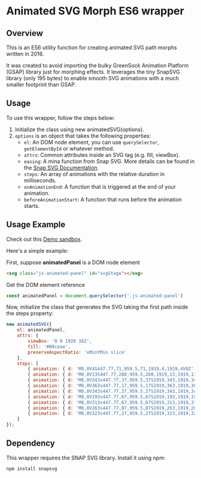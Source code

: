 # Animated SVG Morph ES6 wrapper

## Overview

This is an ES6 utility function for creating animated SVG path morphs written in 2016.

It was created to avoid importing the bulky GreenSock Animation Platform (GSAP) library just for morphing effects. It leverages the tiny SnapSVG library (only 195 bytes) to enable smooth SVG animations with a much smaller footprint than GSAP.

## Usage

To use this wrapper, follow the steps below:

1. Initialize the class using new animatedSVG(options).
2. `options` is an object that takes the following properties:
    - `el`: An DOM node element, you can use `querySelector`, `getElementById` or whatever method.
    - `attrs`: Common attributes inside an SVG tag (e.g. fill, viewBox).
    - `easing`: A mina function from Snap SVG. More details can be found in the [Snap SVG Documentation](http://snapsvg.io/docs/).
    - `steps`: An array of animations with the relative duration in milliseconds.
    - `onAnimationEnd`: A function that is triggered at the end of your animation.
    - `beforeAnimationStart`: A function that runs before the animation starts.

## Usage Example

Check out this [Demo sandbox](https://codesandbox.io/s/utility-animated-svg-morphing-demo-v334dy).

Here's a simple example:

First, suppose **animatedPanel** is a DOM node element

```html
<svg class="js-animated-panel" id="svgStage"></svg>
```

Get the DOM element reference

```js
const animatedPanel = document.querySelector('.js-animated-panel')
```

Now, initialize the class that generates the SVG taking the first path inside the steps property:

```js
new animatedSVG({
    el: animatedPanel,
    attrs: {
        viewBox: '0 0 1920 382',
        fill: '#00ceae',
        preserveAspectRatio: 'xMinYMin slice'
    },
    steps: [
        { animation: { d: 'M0,0V4S447.77,71,959.5,71,1919,4,1919,4V0Z' }, dur:   }, // initial path
        { animation: { d: 'M0,0V13S447.77,260,959.5,260,1919,13,1919,13V0Z' }, dur: 5 },
        { animation: { d: 'M0,0V343s447.77,37,959.5,37S1919,343,1919,343V0Z' }, ur: 75 },
        { animation: { d: 'M0,0V363s447.77,17,959.5,17S1919,363,1919,363V0Z' }, ur: 105 },
        { animation: { d: 'M0,0V343s447.77,37,959.5,37S1919,343,1919,343V0Z' }, ur: 45 },
        { animation: { d: 'M0,0V193s447.77,67,959.5,67S1919,193,1919,193V0Z' }, ur: 150 },
        { animation: { d: 'M0,0V313s447.77,67,959.5,67S1919,313,1919,313V0Z' }, ur: 105 },
        { animation: { d: 'M0,0V263s447.77,87,959.5,87S1919,263,1919,263V0Z' }, ur: 75 },
        { animation: { d: 'M0,0V323s447.77,27,959.5,27S1919,323,1919,323V0Z' }, ur: 75 }
    ]
});  
```

## Dependency

This wrapper requires the SNAP SVG library. Install it using npm:

```bash
npm install snapsvg 
```
